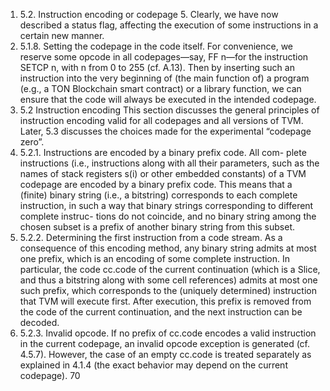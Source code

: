 1. 5.2. Instruction encoding
or codepage 5. Clearly, we have now described a status flag, affecting the
execution of some instructions in a certain new manner.
1. 5.1.8. Setting the codepage in the code itself. For convenience, we
reserve some opcode in all codepages—say, FF n—for the instruction SETCP
n, with n from 0 to 255 (cf. A.13). Then by inserting such an instruction
into the very beginning of (the main function of) a program (e.g., a TON
Blockchain smart contract) or a library function, we can ensure that the code
will always be executed in the intended codepage.
1. 5.2 Instruction encoding
This section discusses the general principles of instruction encoding valid for
all codepages and all versions of TVM. Later, 5.3 discusses the choices made
for the experimental “codepage zero”.
1. 5.2.1. Instructions are encoded by a binary prefix code. All com-
plete instructions (i.e., instructions along with all their parameters, such as
the names of stack registers s(i) or other embedded constants) of a TVM
codepage are encoded by a binary prefix code. This means that a (finite)
binary string (i.e., a bitstring) corresponds to each complete instruction, in
such a way that binary strings corresponding to different complete instruc-
tions do not coincide, and no binary string among the chosen subset is a
prefix of another binary string from this subset.
1. 5.2.2. Determining the first instruction from a code stream. As a
consequence of this encoding method, any binary string admits at most one
prefix, which is an encoding of some complete instruction. In particular,
the code cc.code of the current continuation (which is a Slice, and thus a
bitstring along with some cell references) admits at most one such prefix,
which corresponds to the (uniquely determined) instruction that TVM will
execute first. After execution, this prefix is removed from the code of the
current continuation, and the next instruction can be decoded.
1. 5.2.3. Invalid opcode. If no prefix of cc.code encodes a valid instruction
in the current codepage, an invalid opcode exception is generated (cf. 4.5.7).
However, the case of an empty cc.code is treated separately as explained
in 4.1.4 (the exact behavior may depend on the current codepage).
70

